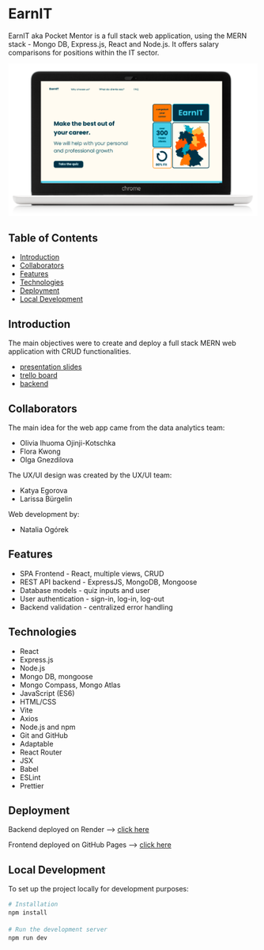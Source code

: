 # EarnIT

EarnIT aka Pocket Mentor is a full stack web application, using the MERN stack - Mongo DB, Express.js, React and Node.js.
It offers salary comparisons for positions within the IT sector.

![EarnIT](public/earnit2.png)

## Table of Contents

- [Introduction](#introduction)
- [Collaborators](#collaborators)
- [Features](#features)
- [Technologies](#technologies)
- [Deployment](#deployment)
- [Local Development](#local-development)

## Introduction

The main objectives were to create and deploy a full stack MERN web application with CRUD functionalities.

- [presentation slides](https://docs.google.com/presentation/d/1fxYdEj5uU77xB0_m8kZwqmGEoh9CMfHt1UYNWJ467VU/edit#slide=id.gc6f80d1ff_0_0)
- [trello board](https://trello.com/b/GOJYpW1Q/earnit)
- [backend](https://earnit-server.onrender.com)

## Collaborators

The main idea for the web app came from the data analytics team:

- Olivia Ihuoma Ojinji-Kotschka
- Flora Kwong
- Olga Gnezdilova

The UX/UI design was created by the UX/UI team:

- Katya Egorova
- Larissa Bürgelin

Web development by:

- Natalia Ogórek

## Features

- SPA Frontend - React, multiple views, CRUD
- REST API backend - ExpressJS, MongoDB, Mongoose
- Database models - quiz inputs and user
- User authentication - sign-in, log-in, log-out
- Backend validation - centralized error handling

## Technologies

- React
- Express.js
- Node.js
- Mongo DB, mongoose
- Mongo Compass, Mongo Atlas
- JavaScript (ES6)
- HTML/CSS
- Vite
- Axios
- Node.js and npm
- Git and GitHub
- Adaptable
- React Router
- JSX
- Babel
- ESLint
- Prettier

## Deployment

Backend deployed on Render -->
[click here](https://earnit-server.onrender.com)

Frontend deployed on GitHub Pages -->
[click here](https://pikkukurkku.github.io/react_project/#/)

## Local Development

To set up the project locally for development purposes:

```bash
# Installation
npm install

# Run the development server
npm run dev
```


